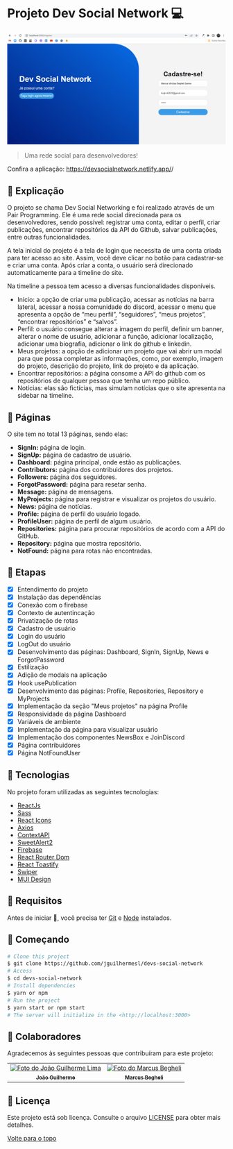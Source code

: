 # Projeto Dev Social Network 💻

<img src="./src/assets/previewsocialdev.gif"/>

>  Uma rede social para desenvolvedores!

Confira a aplicação:  <a href="https://devsocialnetwork.netlify.app/" target="_blank">https://devsocialnetwork.netlify.app/</a>/<br>

## :page_facing_up: Explicação

O projeto se chama Dev Social Networking e foi realizado através de um Pair Programming. Ele é uma rede social direcionada para os desenvolvedores, sendo possível: registrar uma conta, editar o perfil, criar publicações, encontrar repositórios da API do Github, salvar publicações, entre outras funcionalidades.

A tela inicial do projeto é a tela de login que necessita de uma conta criada para ter acesso ao site. Assim, você deve clicar no botão para cadastrar-se e criar uma conta. Após criar a conta, o usuário será direcionado automaticamente para a timeline do site.

Na timeline a pessoa tem acesso a diversas funcionalidades disponíveis.
- Início: a opção de criar uma publicação, acessar as notícias na barra lateral, acessar a nossa comunidade do discord, acessar o menu que apresenta a opção de “meu perfil”, “seguidores”, “meus projetos”, “encontrar repositórios” e “salvos”.
- Perfil: o usuário consegue alterar a imagem do perfil, definir um banner, alterar o nome de usuário, adicionar a função, adicionar localização, adicionar uma biografia, adicionar o link do github e linkedin.
- Meus projetos: a opção de adicionar um projeto que vai abrir um modal para que possa completar as informações, como, por exemplo, imagem do projeto, descrição do projeto, link do projeto e da aplicação.
- Encontrar repositórios: a página consome a API do github com os repositórios de qualquer pessoa que tenha um repo público.
- Notícias: elas são fictícias, mas simulam notícias que o site apresenta na sidebar na timeline.
 
## 📁 Páginas

O site tem no total 13 páginas, sendo elas:

- **SignIn:** página de login.
- **SignUp:** página de cadastro de usuário.
- **Dashboard:** página principal, onde estão as publicações.
- **Contributors:** página dos contribuidores dos projetos.
- **Followers:** página dos seguidores.
- **ForgotPassword:** página para resetar senha.
- **Message:** página de mensagens.
- **MyProjects:** página para registrar e visualizar os projetos do usuário.
- **News:** página de notícias.
- **Profile:** página de perfil do usuário logado.
- **ProfileUser:** página de perfil de algum usuário.
- **Repositories:** página para procurar repositórios de acordo com a API do GitHub.
- **Repository:** página que mostra repositório.
- **NotFound:** página para rotas não encontradas.
 
## :dart: Etapas ##

- [x] Entendimento do projeto 
- [x] Instalação das dependências
- [x] Conexão com o firebase
- [x] Contexto de autentincação 
- [x] Privatização de rotas
- [x] Cadastro de usuário
- [x] Login do usuário
- [x] LogOut do usuário
- [x] Desenvolvimento das páginas: Dashboard, SignIn, SignUp, News e ForgotPassword 
- [x] Estilização 
- [x] Adição de modais na aplicação
- [x] Hook usePublication
- [x] Desenvolvimento das páginas: Profile, Repositories, Repository e MyProjects 
- [x] Implementação da seção "Meus projetos" na página Profile
- [x] Responsividade da página Dashboard
- [x] Variáveis de ambiente
- [x] Implementação da página para visualizar usuário
- [x] Implementação dos componentes NewsBox e JoinDiscord
- [x] Página contribuidores
- [x] Página NotFoundUser

## :rocket: Tecnologias ##

No projeto foram utilizadas as seguintes tecnologias:

- [ReactJs](https://pt-br.reactjs.org/)
- [Sass](https://sass-lang.com/)
- [React Icons](https://react-icons.github.io/react-icons/)
- [Axios](https://www.npmjs.com/package/axios)
- [ContextAPI](https://pt-br.reactjs.org/docs/context.html)
- [SweetAlert2](https://sweetalert2.github.io/)
- [Firebase](https://firebase.google.com/?hl=pt)
- [React Router Dom](https://reactrouter.com/web/guides/quick-start)
- [React Toastify](https://fkhadra.github.io/react-toastify/)
- [Swiper](https://swiperjs.com/)
- [MUI Design](https://mui.com/pt/)

## :closed_book: Requisitos ##

Antes de iniciar :checkered_flag:, você precisa ter [Git](https://git-scm.com) e [Node](https://nodejs.org/en/) instalados.

## :checkered_flag: Começando ##

```bash
# Clone this project
$ git clone https://github.com/jguilhermesl/devs-social-network
# Access
$ cd devs-social-network
# Install dependencies
$ yarn or npm 
# Run the project
$ yarn start or npm start 
# The server will initialize in the <http://localhost:3000>
```
## 🤝 Colaboradores

Agradecemos às seguintes pessoas que contribuíram para este projeto:

<table>
  <tr>
    <td align="center">
      <a href="#">
        <img src="https://media-exp1.licdn.com/dms/image/C4D03AQEEieIa-_h22g/profile-displayphoto-shrink_800_800/0/1651164045663?e=1658966400&v=beta&t=20osuQdvJ8V16r834e0NxcSHYMEE_1t-okD5LF-wATw" width="160px;" alt="Foto do João Guilherme Lima"/><br>
          <sub>
            <b>João Guilherme</b>
          </sub>
        </a>
      </td>
    <td align="center">
      <a href="#">
        <img src="https://media-exp1.licdn.com/dms/image/C4D03AQFrRUGC6s_pdQ/profile-displayphoto-shrink_800_800/0/1647262353026?e=1663804800&v=beta&t=yXF4Jx_DSsYTFJAagaG3YmBown8_lTd4ZxUvGHcyqLM" width="160px;" alt="Foto do Marcus Begheli"/><br>
          <sub>
            <b>Marcus Begheli</b>
          </sub>
        </a>
      </td>
  </tr>
</table>

## 📝 Licença

Este projeto está sob licença. Consulte o arquivo [LICENSE](LICENSE.md) para obter mais detalhes.

<a href="#top">Volte para o topo</a>
